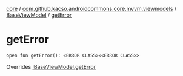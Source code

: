 [core](../../index.md) / [com.github.kacso.androidcommons.core.mvvm.viewmodels](../index.md) / [BaseViewModel](index.md) / [getError](.)

# getError

`open fun getError(): <ERROR CLASS><<ERROR CLASS>>`

Overrides [IBaseViewModel.getError](../-i-base-view-model/get-error.md)

